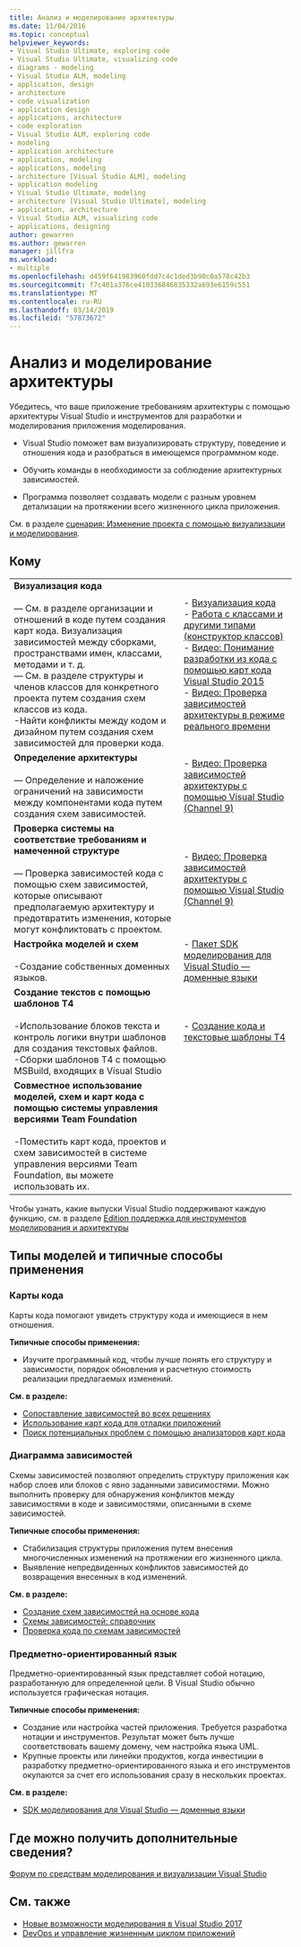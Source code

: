 ```yaml
---
title: Анализ и моделирование архитектуры
ms.date: 11/04/2016
ms.topic: conceptual
helpviewer_keywords:
- Visual Studio Ultimate, exploring code
- Visual Studio Ultimate, visualizing code
- diagrams - modeling
- Visual Studio ALM, modeling
- application, design
- architecture
- code visualization
- application design
- applications, architecture
- code exploration
- Visual Studio ALM, exploring code
- modeling
- application architecture
- application, modeling
- applications, modeling
- architecture [Visual Studio ALM], modeling
- application modeling
- Visual Studio Ultimate, modeling
- architecture [Visual Studio Ultimate], modeling
- application, architecture
- Visual Studio ALM, visualizing code
- applications, designing
author: gewarren
ms.author: gewarren
manager: jillfra
ms.workload:
- multiple
ms.openlocfilehash: d459f641983960fdd7c4c1ded3b90c0a578c42b3
ms.sourcegitcommit: f7c401a376ce410336846835332a693e6159c551
ms.translationtype: MT
ms.contentlocale: ru-RU
ms.lasthandoff: 03/14/2019
ms.locfileid: "57873672"
---
```

# <a name="analyze-and-model-your-architecture"></a>Анализ и моделирование архитектуры

Убедитесь, что ваше приложение требованиям архитектуры с помощью архитектуры Visual Studio и инструментов для разработки и моделирования приложения моделирования.

* Visual Studio поможет вам визуализировать структуру, поведение и отношения кода и разобраться в имеющемся программном коде.

* Обучить команды в необходимости за соблюдение архитектурных зависимостей.

* Программа позволяет создавать модели с разным уровнем детализации на протяжении всего жизненного цикла приложения.

См. в разделе [сценария: Изменение проекта с помощью визуализации и моделирования](../modeling/scenario-change-your-design-using-visualization-and-modeling.md).

## <a name="to"></a>Кому

|||
|-|-|
|**Визуализация кода**<br /><br /> — См. в разделе организации и отношений в коде путем создания карт кода. Визуализация зависимостей между сборками, пространствами имен, классами, методами и т. д.<br />— См. в разделе структуры и членов классов для конкретного проекта путем создания схем классов из кода.<br />-Найти конфликты между кодом и дизайном путем создания схем зависимостей для проверки кода.|-   [Визуализация кода](../modeling/visualize-code.md)<br />-   [Работа с классами и другими типами (конструктор классов)](../ide/class-designer/designing-and-viewing-classes-and-types.md)<br />-   [Видео: Понимание разработки из кода с помощью карт кода Visual Studio 2015](https://channel9.msdn.com/Events/Visual-Studio/Connect-event-2015/502)<br />-   [Видео: Проверка зависимостей архитектуры в режиме реального времени](https://sec.ch9.ms/sessions/69613110-c334-4f25-bb36-08e5a93456b5/170ValidateArchitectureDependenciesWithVisualStudio.mp4)|
|**Определение архитектуры**<br /><br /> — Определение и наложение ограничений на зависимости между компонентами кода путем создания схем зависимостей.|-   [Видео: Проверка зависимостей архитектуры с помощью Visual Studio (Channel 9)](https://channel9.msdn.com/Events/Connect/2016/170)|
|**Проверка системы на соответствие требованиям и намеченной структуре**<br /><br /> — Проверка зависимостей кода с помощью схем зависимостей, которые описывают предполагаемую архитектуру и предотвратить изменения, которые могут конфликтовать с проектом.|-   [Видео: Проверка зависимостей архитектуры с помощью Visual Studio (Channel 9)](https://channel9.msdn.com/Events/Connect/2016/170)|
|**Настройка моделей и схем**<br /><br /> -Создание собственных доменных языков.|-   [Пакет SDK моделирования для Visual Studio — доменные языки](../modeling/modeling-sdk-for-visual-studio-domain-specific-languages.md)|
|**Создание текстов с помощью шаблонов T4**<br /><br /> -Использование блоков текста и контроль логики внутри шаблонов для создания текстовых файлов.<br /> -Сборки шаблонов T4 с помощью MSBuild, входящих в Visual Studio|-   [Создание кода и текстовые шаблоны T4](../modeling/code-generation-and-t4-text-templates.md)|
|**Совместное использование моделей, схем и карт кода с помощью системы управления версиями Team Foundation**<br /><br /> -Поместить карт кода, проектов и схем зависимостей в системе управления версиями Team Foundation, вы можете использовать их.| |

Чтобы узнать, какие выпуски Visual Studio поддерживают каждую функцию, см. в разделе [Edition поддержка для инструментов моделирования и архитектуры](../modeling/what-s-new-for-design-in-visual-studio.md#VersionSupport)

## <a name="types-of-models-and-typical-uses"></a>Типы моделей и типичные способы применения

### <a name="code-maps"></a>Карты кода
Карты кода помогают увидеть структуру кода и имеющиеся в нем отношения.

**Типичные способы применения:**

-   Изучите программный код, чтобы лучше понять его структуру и зависимости, порядок обновления и расчетную стоимость реализации предлагаемых изменений.

**См. в разделе:**

-   [Сопоставление зависимостей во всех решениях](../modeling/map-dependencies-across-your-solutions.md)
-   [Использование карт кода для отладки приложений](../modeling/use-code-maps-to-debug-your-applications.md)
-   [Поиск потенциальных проблем с помощью анализаторов карт кода](../modeling/find-potential-problems-using-code-map-analyzers.md)

### <a name="dependency-diagram"></a>Диаграмма зависимостей
Схемы зависимостей позволяют определить структуру приложения как набор слоев или блоков с явно заданными зависимостями. Можно выполнить проверку для обнаружения конфликтов между зависимостями в коде и зависимостями, описанными в схеме зависимостей.

**Типичные способы применения:**

-   Стабилизация структуры приложения путем внесения многочисленных изменений на протяжении его жизненного цикла.
-   Выявление непредвиденных конфликтов зависимостей до возвращения внесенных в код изменений.

**См. в разделе:**

-   [Создание схем зависимостей на основе кода](../modeling/create-layer-diagrams-from-your-code.md)
-   [Схемы зависимостей: справочник](../modeling/layer-diagrams-reference.md)
-   [Проверка кода по схемам зависимостей](../modeling/validate-code-with-layer-diagrams.md)

### <a name="domain-specific-language-dsl"></a>Предметно-ориентированный язык
Предметно-ориентированный язык представляет собой нотацию, разработанную для определенной цели. В Visual Studio обычно используется графическая нотация.

**Типичные способы применения:**

-   Создание или настройка частей приложения. Требуется разработка нотации и инструментов. Результат может быть лучше соответствовать вашему домену, чем настройка языка UML.
-   Крупные проекты или линейки продуктов, когда инвестиции в разработку предметно-ориентированного языка и его инструментов окупаются за счет его использования сразу в нескольких проектах.

**См. в разделе:**

-   [SDK моделирования для Visual Studio — доменные языки](../modeling/modeling-sdk-for-visual-studio-domain-specific-languages.md)

## <a name="where-can-i-get-more-information"></a>Где можно получить дополнительные сведения?

[Форум по средствам моделирования и визуализации Visual Studio](http://go.microsoft.com/fwlink/?LinkId=184720)

## <a name="see-also"></a>См. также

- [Новые возможности моделирования в Visual Studio 2017](../modeling/what-s-new-for-design-in-visual-studio.md)
- [DevOps и управление жизненным циклом приложений](/azure/devops/user-guide/devops-alm-overview)
